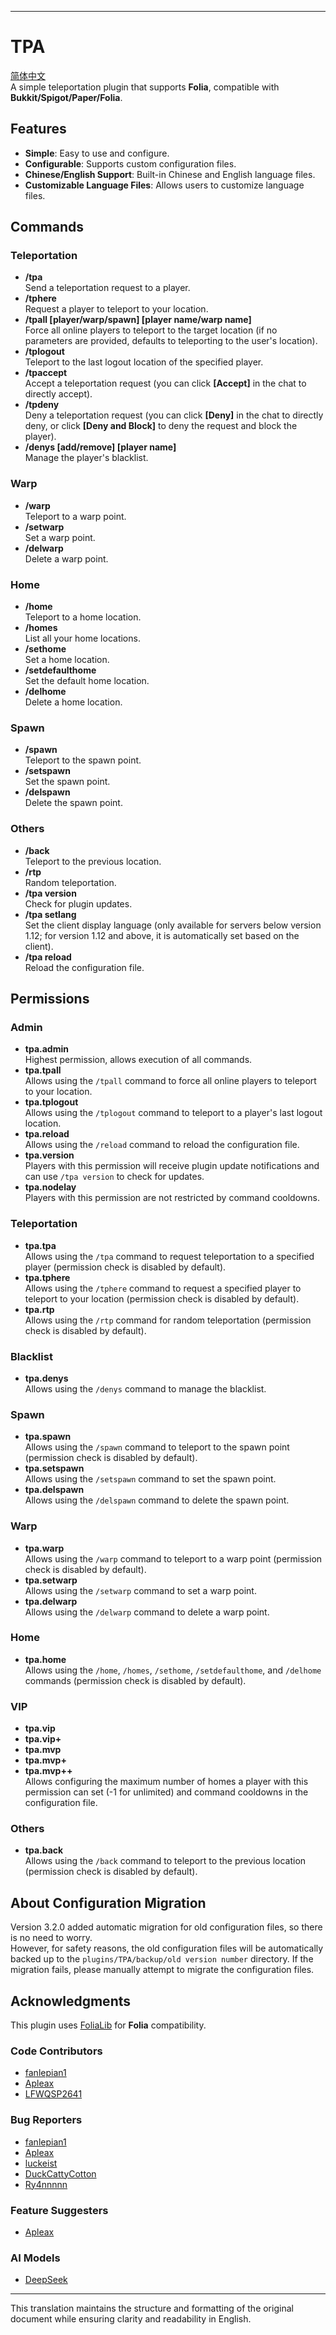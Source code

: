 
---
# TPA
[简体中文](https://github.com/WarSkyGod/TPA)  
A simple teleportation plugin that supports **Folia**, compatible with **Bukkit/Spigot/Paper/Folia**.

## Features

- **Simple**: Easy to use and configure.
- **Configurable**: Supports custom configuration files.
- **Chinese/English Support**: Built-in Chinese and English language files.
- **Customizable Language Files**: Allows users to customize language files.

## Commands

### Teleportation
- **/tpa <player name>**  
  Send a teleportation request to a player.
- **/tphere <player name>**  
  Request a player to teleport to your location.
- **/tpall [player/warp/spawn] [player name/warp name]**  
  Force all online players to teleport to the target location (if no parameters are provided, defaults to teleporting to the user's location).
- **/tplogout <player name>**  
  Teleport to the last logout location of the specified player.
- **/tpaccept**  
  Accept a teleportation request (you can click **[Accept]** in the chat to directly accept).
- **/tpdeny**  
  Deny a teleportation request (you can click **[Deny]** in the chat to directly deny, or click **[Deny and Block]** to deny the request and block the player).
- **/denys [add/remove] [player name]**  
  Manage the player's blacklist.

### Warp
- **/warp <warp name>**  
  Teleport to a warp point.
- **/setwarp <warp name>**  
  Set a warp point.
- **/delwarp <warp name>**  
  Delete a warp point.

### Home
- **/home <home name>**  
  Teleport to a home location.
- **/homes**  
  List all your home locations.
- **/sethome <home name>**  
  Set a home location.
- **/setdefaulthome <home name>**  
  Set the default home location.
- **/delhome <home name>**  
  Delete a home location.

### Spawn
- **/spawn**  
  Teleport to the spawn point.
- **/setspawn**  
  Set the spawn point.
- **/delspawn**  
  Delete the spawn point.

### Others
- **/back**  
  Teleport to the previous location.
- **/rtp**  
  Random teleportation.
- **/tpa version**  
  Check for plugin updates.
- **/tpa setlang <language>**  
  Set the client display language (only available for servers below version 1.12; for version 1.12 and above, it is automatically set based on the client).
- **/tpa reload**  
  Reload the configuration file.

## Permissions

### Admin
- **tpa.admin**  
  Highest permission, allows execution of all commands.
- **tpa.tpall**  
  Allows using the `/tpall` command to force all online players to teleport to your location.
- **tpa.tplogout**  
  Allows using the `/tplogout` command to teleport to a player's last logout location.
- **tpa.reload**  
  Allows using the `/reload` command to reload the configuration file.
- **tpa.version**  
  Players with this permission will receive plugin update notifications and can use `/tpa version` to check for updates.
- **tpa.nodelay**  
  Players with this permission are not restricted by command cooldowns.

### Teleportation
- **tpa.tpa**  
  Allows using the `/tpa` command to request teleportation to a specified player (permission check is disabled by default).
- **tpa.tphere**  
  Allows using the `/tphere` command to request a specified player to teleport to your location (permission check is disabled by default).
- **tpa.rtp**  
  Allows using the `/rtp` command for random teleportation (permission check is disabled by default).

### Blacklist
- **tpa.denys**  
  Allows using the `/denys` command to manage the blacklist.

### Spawn
- **tpa.spawn**  
  Allows using the `/spawn` command to teleport to the spawn point (permission check is disabled by default).
- **tpa.setspawn**  
  Allows using the `/setspawn` command to set the spawn point.
- **tpa.delspawn**  
  Allows using the `/delspawn` command to delete the spawn point.

### Warp
- **tpa.warp**  
  Allows using the `/warp` command to teleport to a warp point (permission check is disabled by default).
- **tpa.setwarp**  
  Allows using the `/setwarp` command to set a warp point.
- **tpa.delwarp**  
  Allows using the `/delwarp` command to delete a warp point.

### Home
- **tpa.home**  
  Allows using the `/home`, `/homes`, `/sethome`, `/setdefaulthome`, and `/delhome` commands (permission check is disabled by default).

### VIP
- **tpa.vip**
- **tpa.vip+**
- **tpa.mvp**
- **tpa.mvp+**
- **tpa.mvp++**  
  Allows configuring the maximum number of homes a player with this permission can set (-1 for unlimited) and command cooldowns in the configuration file.

### Others
- **tpa.back**  
  Allows using the `/back` command to teleport to the previous location (permission check is disabled by default).

## About Configuration Migration

Version 3.2.0 added automatic migration for old configuration files, so there is no need to worry.  
However, for safety reasons, the old configuration files will be automatically backed up to the `plugins/TPA/backup/old version number` directory. If the migration fails, please manually attempt to migrate the configuration files.

## Acknowledgments

This plugin uses [FoliaLib](https://github.com/handyplus/FoliaLib) for **Folia** compatibility.

### Code Contributors
- [fanlepian1](https://github.com/fanlepian1)
- [Apleax](https://github.com/Apleax)
- [LFWQSP2641](https://github.com/LFWQSP2641)

### Bug Reporters
- [fanlepian1](https://github.com/fanlepian1)
- [Apleax](https://github.com/Apleax)
- [luckeist](https://github.com/luckeist)
- [DuckCattyCotton](https://github.com/DuckCattyCotton)
- [Ry4nnnnn](https://github.com/Ry4nnnnn)

### Feature Suggesters
- [Apleax](https://github.com/Apleax)

### AI Models
- [DeepSeek](https://www.deepseek.com/)

--- 

This translation maintains the structure and formatting of the original document while ensuring clarity and readability in English.
